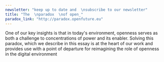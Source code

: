 ```yaml
---
newsletter: "keep up to date and  \nsubscribe to our newsletter"
title: "The  \nparadox  \nof open_"
paradox_link: "http://paradox.openfuture.eu"
---
```

One of our key insights is that in today's environment, openness serves as both a challenge to concentrations of power and its enabler. Solving this paradox, which we describe in this essay is at the heart of our work and provides use with a point of departure for reimagining the role of openness in the digital environment
